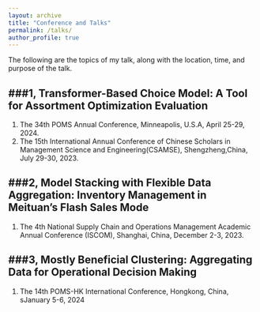 ```yaml
---
layout: archive
title: "Conference and Talks"
permalink: /talks/
author_profile: true
---
```

The following are the topics of my talk, along with the location, time, and purpose of the talk.


###1, Transformer-Based Choice Model: A Tool for Assortment Optimization Evaluation
------
1. The 34th POMS Annual Conference, Minneapolis, U.S.A, April 25-29, 2024.
2. The 15th International Annual Conference of Chinese Scholars in Management Science and Engineering(CSAMSE), Shengzheng,China, July 29-30, 2023.

###2, Model Stacking with Flexible Data Aggregation: Inventory Management in Meituan’s 
   Flash Sales Mode
------
1. The 4th National Supply Chain and Operations Management Academic Annual Conference (ISCOM), Shanghai, China, December 2-3, 2023.

###3, Mostly Beneficial Clustering: Aggregating Data for Operational Decision Making
------
1. The 14th POMS-HK International Conference, Hongkong, China, sJanuary 5-6, 2024
